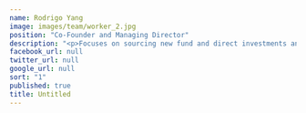 ```yaml
---
name: Rodrigo Yang
image: images/team/worker_2.jpg
position: "Co-Founder and Managing Director"
description: "<p>Focuses on sourcing new fund and direct investments and leads the firm's relationships with investors.  Began his career in textile manufacturing and formerly served as Chairman of South Ocean Knitters Group, a Hong Kong -based sweater manufacturer. </p><p>He received a BS in Mathematics and Economics from Illinois State University and an MS in Engineering Economic Systems form Stanford University.</p>"
facebook_url: null
twitter_url: null
google_url: null
sort: "1"
published: true
title: Untitled
---
```


